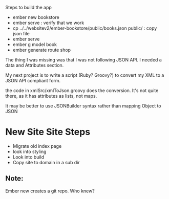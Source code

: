 Steps to build the app

*  ember new bookstore
*  ember serve : verify that we work
*  cp ../../websitev2/ember-bookstore/public/books.json public/ : copy json file
*  ember serve
*  ember g model book
*  ember generate route shop

The thing I was missing was that I was not following JSON API. I needed a data and Attributes section.

My next project is to write a script (Ruby? Groovy?) to convert my XML to a JSON API compliant form.

the code in xmlSrc/xmlToJson.groovy does the conversion. It's not quite there, as it has attributes as lists, not maps.

It may be better to use JSONBuilder syntax rather than mapping Object to JSON


# New Site Site Steps
* Migrate old index page
* look into styling
* Look into build
* Copy site to domain in a sub dir


## Note:
Ember new creates a git repo. Who knew?
